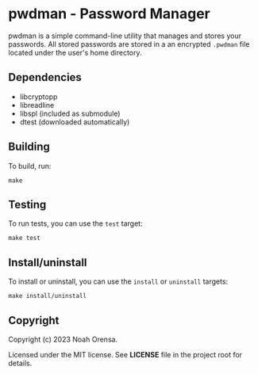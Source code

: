 # pwdman - Password Manager

pwdman is a simple command-line utility that manages and stores your passwords.
All stored passwords are stored in a an encrypted `.pwdman` file located under
the user's home directory.

## Dependencies
- libcryptopp
- libreadline
- libspl (included as submodule)
- dtest (downloaded automatically)

## Building

To build, run:

    make

## Testing

To run tests, you can use the `test` target:

    make test

## Install/uninstall

To install or uninstall, you can use the `install` or `uninstall` targets:

    make install/uninstall

## Copyright

Copyright (c) 2023 Noah Orensa.

Licensed under the MIT license. See **LICENSE** file in the project root for details.
